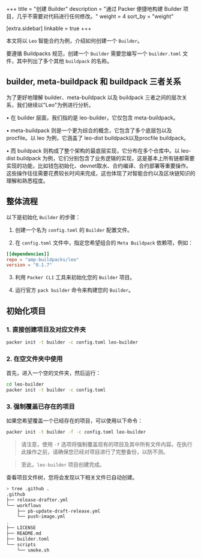 +++
title = "创建 Builder"
description = "通过 Packer 便捷地构建 Builder 项目，几乎不需要对代码进行任何修改。"
weight = 4
sort_by = "weight"

[extra.sidebar]
linkable = true
+++

本文将以 `Leo` 智能合约为例，介绍如何创建一个 `Builder`。

要遵循 Buildpacks 规范，创建一个 `Builder` 需要您编写一个 `builder.toml` 文件，其中列出了多个其他 `buildpack` 的名称。

## builder, meta-buildpack 和 buildpack 三者关系

为了更好地理解 builder、meta-buildpack 以及 buildpack 三者之间的层次关系，我们继续以"Leo"为例进行分析。

• 在 builder 层面，我们指的是 leo-builder，它仅包含 meta-buildpack。

• meta-buildpack 则是一个更为综合的概念，它包含了多个底层包以及 procfile。以 leo 为例，它涵盖了 leo-dist buildpack以及procfile buildpack。

• 而 buildpack 则构成了整个架构的最底层实现，它分布在多个仓库中。以 leo-dist buildpack 为例，它们分别包含了业务逻辑的实现，这是基本上所有链都需要实现的功能，比如钱包初始化、devnet取水、合约编译、合约部署等重要操作。这些操作往往需要花费较长时间来完成，这也体现了对智能合约以及区块链知识的理解和熟悉程度。

## 整体流程

以下是初始化 `Builder` 的步骤：

1. 创建一个名为 `config.toml` 的 `Builder` 配置文件。

2. 在 `config.toml` 文件中，指定您希望组合的 `Meta Buildpack` 依赖项，例如：

```toml
[[dependencies]]
repo = "amp-buildpacks/leo"
version = "0.1.7"
```

3. 利用 `Packer CLI` 工具来初始化您的 `Builder` 项目。

4. 运行官方 `pack builder` 命令来构建您的 `Builder`。

## 初始化项目

### 1. 直接创建项目及对应文件夹

```bash
packer init -t builder -c config.toml leo-builder
```

### 2. 在空文件夹中使用

首先，进入一个空的文件夹，然后运行：

```bash
cd leo-builder
packer init -t builder -c config.toml
```

### 3. 强制覆盖已存在的项目

如果您希望覆盖一个已经存在的项目，可以使用以下命令：

```bash
packer init -t builder -f -c config.toml leo-builder
```

> 请注意，使用 `-f` 选项将强制覆盖现有的项目及其中所有文件内容。在执行此操作之前，请确保您已经对项目进行了完整备份，以防不测。

> 至此，`leo-builder` 项目创建完成。

查看项目文件树，您将会发现以下相关文件已自动创建。

```bash
> tree .github .
.github
├── release-drafter.yml
└── workflows
    ├── pb-update-draft-release.yml
    └── push-image.yml
.
├── LICENSE
├── README.md
├── builder.toml
└── scripts
    └── smoke.sh
```

